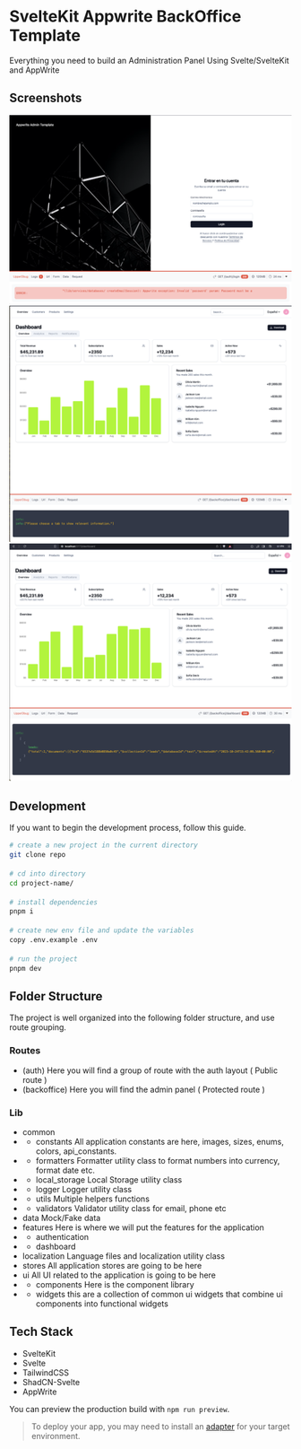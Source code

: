 # SvelteKit Appwrite BackOffice Template

Everything you need to build an Administration Panel Using Svelte/SvelteKit and AppWrite

## Screenshots
![Screen 1](screenshots/01.png)
![Screen 2](screenshots/02.png)
![Screen 3](screenshots/03.png)

## Development

If you want to begin the development process, follow this guide.

```bash
# create a new project in the current directory
git clone repo

# cd into directory
cd project-name/

# install dependencies
pnpm i

# create new env file and update the variables
copy .env.example .env

# run the project
pnpm dev
```

## Folder Structure
The project is well organized into the following folder structure, and use route grouping.

### Routes
- (auth) Here you will find a group of route with the auth layout ( Public route )
- (backoffice) Here you will find the admin panel ( Protected route )

### Lib
- common
- - constants All application constants are here, images, sizes, enums, colors, api_constants.
- - formatters Formatter utility class to format numbers into currency, format date etc.
- - local_storage Local Storage utility class
- - logger Logger utility class
- - utils Multiple helpers functions
- - validators Validator utility class for email, phone etc
- data Mock/Fake data
- features Here is where we will put the features for the application
- - authentication
- - dashboard
- localization Language files and localization utility class
- stores All application stores are going to be here
- ui All UI related to the application is going to be here
- - components Here is the component library
- - widgets this are a collection of common ui widgets that combine ui components into functional widgets

## Tech Stack

- SvelteKit
- Svelte
- TailwindCSS
- ShadCN-Svelte
- AppWrite

You can preview the production build with `npm run preview`.

> To deploy your app, you may need to install an [adapter](https://kit.svelte.dev/docs/adapters) for your target environment.
